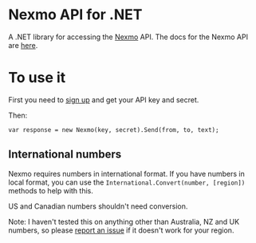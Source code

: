 ﻿Nexmo API for .NET
==================

A .NET library for accessing the [Nexmo](http://www.nexmo.com) API. The docs for the Nexmo API are [here](http://nexmo.com/documentation/).

To use it
=========

First you need to [sign up](http://dashboard.nexmo.com/register) and get your API key and secret.

Then:

    var response = new Nexmo(key, secret).Send(from, to, text);


International numbers
---------------------

Nexmo requires numbers in international format. If you have numbers in local format, you can use the `International.Convert(number, [region])` methods to help with this.

US and Canadian numbers shouldn't need conversion.

Note: I haven't tested this on anything other than Australia, NZ and UK numbers, so please [report an issue](https://github.com/lukesampson/HastyAPI.Nexmo/issues) if it doesn't work for your region.